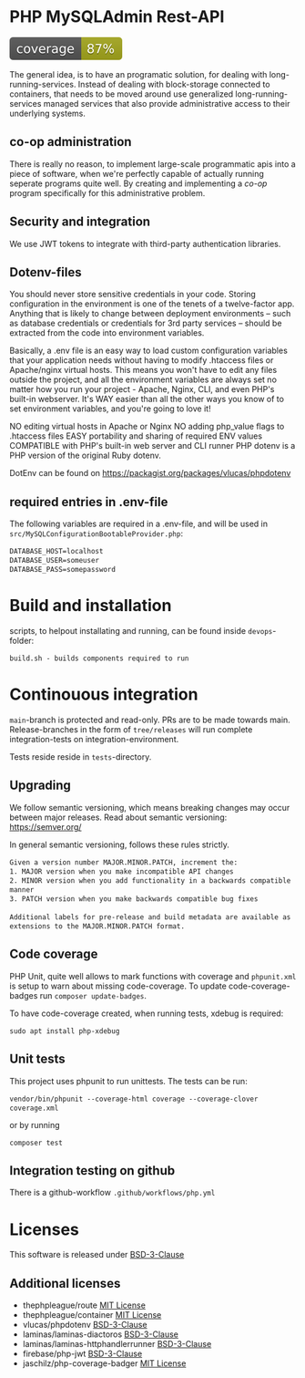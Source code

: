 # PHP MySQLAdmin Rest-API

![Code Coverage](https://raw.githubusercontent.com/newsworthy39/php-mysqladmin-rest/master/.github/badges/coverage.svg)

The general idea, is to have an programatic solution, for dealing with long-running-services.
Instead of dealing with block-storage connected to containers, that needs to be moved around
use generalized long-running-services managed services that also provide administrative access
to their underlying systems.

## co-op administration
There is really no reason, to implement large-scale programmatic apis into a
piece of software, when we're perfectly capable of actually running seperate
programs quite well. By creating and implementing a _co-op_ program specifically for this administrative problem.

## Security and integration

We use JWT tokens to integrate with third-party authentication libraries.

## Dotenv-files

You should never store sensitive credentials in your code. Storing configuration in the environment is one of the tenets of a twelve-factor app. Anything that is likely to change between deployment environments – such as database credentials or credentials for 3rd party services – should be extracted from the code into environment variables.

Basically, a .env file is an easy way to load custom configuration variables that your application needs without having to modify .htaccess files or Apache/nginx virtual hosts. This means you won't have to edit any files outside the project, and all the environment variables are always set no matter how you run your project - Apache, Nginx, CLI, and even PHP's built-in webserver. It's WAY easier than all the other ways you know of to set environment variables, and you're going to love it!

NO editing virtual hosts in Apache or Nginx
NO adding php_value flags to .htaccess files
EASY portability and sharing of required ENV values
COMPATIBLE with PHP's built-in web server and CLI runner
PHP dotenv is a PHP version of the original Ruby dotenv.

DotEnv can be found on https://packagist.org/packages/vlucas/phpdotenv

## required entries in .env-file

The following variables are required in a .env-file, and will be used in `src/MySQLConfigurationBootableProvider.php`:

    DATABASE_HOST=localhost
    DATABASE_USER=someuser
    DATABASE_PASS=somepassword

# Build and installation

scripts, to helpout installating and running, can be found inside `devops`-folder:

    build.sh - builds components required to run

# Continouous integration

`main`-branch is protected and read-only. PRs are to be made towards main. 
Release-branches in the form of `tree/releases` will run complete integration-tests on integration-environment.

Tests reside reside in `tests`-directory.

## Upgrading

We follow semantic versioning, which means breaking changes may occur between major releases. Read about semantic versioning: https://semver.org/

In general semantic versioning, follows these rules strictly.

    Given a version number MAJOR.MINOR.PATCH, increment the:
    1. MAJOR version when you make incompatible API changes
    2. MINOR version when you add functionality in a backwards compatible manner
    3. PATCH version when you make backwards compatible bug fixes
    
    Additional labels for pre-release and build metadata are available as extensions to the MAJOR.MINOR.PATCH format.

## Code coverage

PHP Unit, quite well allows to mark functions with coverage and `phpunit.xml` is setup to warn about missing code-coverage. To update code-coverage-badges run `composer update-badges`. 

To have code-coverage created, when running tests, xdebug is required:

    sudo apt install php-xdebug

## Unit tests

This project uses phpunit to run unittests. The tests can be run:

    vendor/bin/phpunit --coverage-html coverage --coverage-clover coverage.xml

or by running

    composer test

## Integration testing on github

There is a github-workflow `.github/workflows/php.yml`

# Licenses

This software is released under [BSD-3-Clause](https://github.com/newsworthy39/php-mysqladmin-rest)

## Additional licenses

* thephpleague/route [MIT License](https://github.com/thephpleague/route)
* thephpleague/container [MIT License](https://github.com/thephpleague/container)
* vlucas/phpdotenv [BSD-3-Clause](https://github.com/vlucas/phpdotenv/)
* laminas/laminas-diactoros [BSD-3-Clause](https://github.com/laminas/laminas-diactoros)
* laminas/laminas-httphandlerrunner [BSD-3-Clause](https://github.com/laminas/laminas-httphandlerrunner)
* firebase/php-jwt [BSD-3-Clause](https://github.com/firebase/php-jwt)
* jaschilz/php-coverage-badger [MIT License](https://github.com/JASchilz/PHPCoverageBadge)